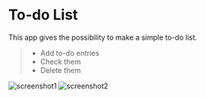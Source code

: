 To-do List
===================
This app gives the possibility to make a simple to-do list.

> - Add to-do entries
> - Check them
> - Delete them

![screenshot1](https://cloud.githubusercontent.com/assets/17069785/20625488/fd8f9966-b313-11e6-9fcf-4651898c33b4.png)
![screenshot2](https://cloud.githubusercontent.com/assets/17069785/20625495/02b4c2b8-b314-11e6-88ef-96f972619029.png)
